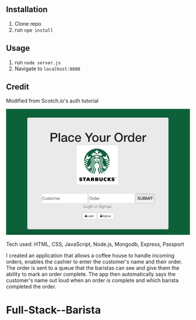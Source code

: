 ## Installation

1. Clone repo
2. run `npm install`

## Usage

1. run `node server.js`
2. Navigate to `localhost:8080`

## Credit

Modified from Scotch.io's auth tutorial


![alt tag](/public/img/sb.jpg)

Tech used: HTML, CSS, JavaScript, Node.js, Mongodb, Express, Passport

I created an application that allows a coffee house to handle incoming orders, enables the cashier to enter the customer's name and their order. The order is sent to a queue that the baristas can see and give them the ability to mark an order complete. The app then automatically says the customer's name out loud when an order is complete and which barista completed the order.
# Full-Stack--Barista
